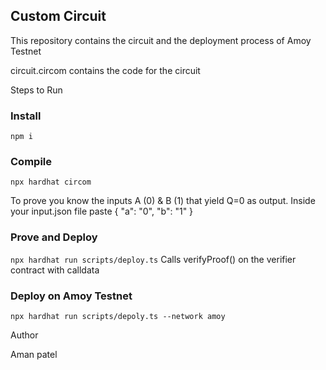 ## Custom Circuit

This repository contains the circuit and the deployment process of Amoy Testnet

circuit.circom contains the code for the circuit

Steps to Run
### Install
`npm i`

### Compile
`npx hardhat circom`

To prove you know the inputs A (0) & B (1) that yield Q=0 as output.
Inside your input.json file paste { "a": "0", "b": "1" }

### Prove and Deploy
`npx hardhat run scripts/deploy.ts`
Calls verifyProof() on the verifier contract with calldata

### Deploy on Amoy Testnet
`npx hardhat run scripts/depoly.ts --network amoy`

Author

Aman patel	
